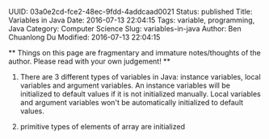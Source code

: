 UUID: 03a0e2cd-fce2-48ec-9fdd-4addcaad0021
Status: published
Title: Variables in Java
Date: 2016-07-13 22:04:15
Tags: variable, programming, Java
Category: Computer Science
Slug: variables-in-java
Author: Ben Chuanlong Du
Modified: 2016-07-13 22:04:15

**
Things on this page are fragmentary and immature notes/thoughts of the author. 
Please read with your own judgement!
**
 

1. There are 3 different types of variables in Java: instance variables, local variables and argument variables. 
An instance variables will be initialized to default values if it is not initialized manually.
Local variables and argument variables won't be automatically initialized to default values. 

2. primitive types of elements of array are initialized 
